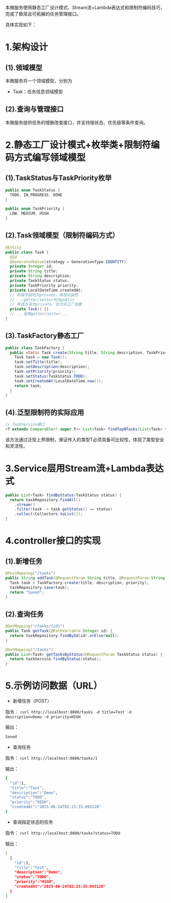 本微服务使用静态工厂设计模式、Stream流+Lambda表达式和限制符编码技巧，完成了极简且可拓展的任务管理接口。

具体实现如下：

# 1.架构设计

## (1).领域模型

本微服务共一个领域模型，分别为
- Task：任务信息领域模型

## (2).查询与管理接口

本微服务提供任务的增删改查接口，并支持按状态、优先级等条件查询。

# 2.静态工厂设计模式+枚举类+限制符编码方式编写领域模型

## (1).TaskStatus与TaskPriority枚举

```java
public enum TaskStatus {
  TODO, IN_PROGRESS, DONE
}

public enum TaskPriority {
  LOW, MEDIUM, HIGH
}
```

## (2).Task领域模型（限制符编码方式）

```java
@Entity
public class Task {
  @Id
  @GeneratedValue(strategy = GenerationType.IDENTITY)
  private Integer id;
  private String title;
  private String description;
  private TaskStatus status;
  private TaskPriority priority;
  private LocalDateTime createdAt;
  // 所有字段均为private，体现封装性
  // ...getter/setter均为public
  // 构造方法为private，仅允许工厂创建
  private Task() {}
  // ...省略getter/setter...
}
```

## (3).TaskFactory静态工厂

```java
public class TaskFactory {
  public static Task create(String title, String description, TaskPriority priority) {
    Task task = new Task();
    task.setTitle(title);
    task.setDescription(description);
    task.setPriority(priority);
    task.setStatus(TaskStatus.TODO);
    task.setCreatedAt(LocalDateTime.now());
    return task;
  }
}
```

## (4).泛型限制符的实际应用

```java
// TaskService接口
<T extends Comparable<? super T>> List<Task> findTopNTasks(List<Task> tasks, int n);
```
该方法通过泛型上界限制，保证传入的类型T必须具备可比较性，体现了类型安全和灵活性。

# 3.Service层用Stream流+Lambda表达式

```java
public List<Task> findByStatus(TaskStatus status) {
  return taskRepository.findAll()
    .stream()
    .filter(task -> task.getStatus() == status)
    .collect(Collectors.toList());
}
```

# 4.controller接口的实现

## (1).新增任务

```java
@PostMapping("/tasks")
public String addTask(@RequestParam String title, @RequestParam String description, @RequestParam TaskPriority priority) {
  Task task = TaskFactory.create(title, description, priority);
  taskRepository.save(task);
  return "Saved";
}
```

## (2).查询任务

```java
@GetMapping("/tasks/{id}")
public Task getTask(@PathVariable Integer id) {
  return taskRepository.findById(id).orElse(null);
}

@GetMapping("/tasks")
public List<Task> getTasksByStatus(@RequestParam TaskStatus status) {
  return taskService.findByStatus(status);
}
```

# 5.示例访问数据（URL）

- 新增任务（POST）

指令：
  `curl http://localhost:8080/tasks -d title=Test -d description=Demo -d priority=HIGH`

输出：
```bash
Saved
```

- 查询任务

指令：
  `curl http://localhost:8080/tasks/1`

输出：
```bash
{
  "id":1,
  "title":"Test",
  "description":"Demo",
  "status":"TODO",
  "priority":"HIGH",
  "createdAt":"2025-06-24T02:23:33.093128"
}
```

- 查询指定状态的任务

指令：
  `curl http://localhost:8080/tasks?status=TODO`

输出：
```bash
[
  {
    "id":1,
    "title":"Test",
    "description":"Demo",
    "status":"TODO",
    "priority":"HIGH",
    "createdAt":"2025-06-24T02:23:33.093128"
  }
]
```
